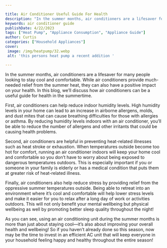 ```yaml
---

title: Air Conditioner Useful Guide For Health
description: "In the summer months, air conditioners are a lifesaver for many people looking to stay cool and comfortable. While air conditioner...take a moment to check it out "
keywords: air conditioner guide
publishDate: 4/22/2023
tags: ["Heat Pump", "Appliance Consumption", "Appliance Guide"]
author: Curtis
categories: ["Household Appliances"]
cover: 
 image: /img/heatpump/32.webp
 alt: 'this persons heat pump a recent addition '

---
```


In the summer months, air conditioners are a lifesaver for many people looking to stay cool and comfortable. While air conditioners provide much-needed relief from the summer heat, they can also have a positive impact on your health. In this blog, we’ll discuss how air conditioners can be a useful guide for health in the summertime.

First, air conditioners can help reduce indoor humidity levels. High humidity levels in your home can lead to an increase in airborne allergens, molds, and dust mites that can cause breathing difficulties for those with allergies or asthma. By reducing humidity levels indoors with an air conditioner, you’ll be able to reduce the number of allergens and other irritants that could be causing health problems.

Second, air conditioners are helpful in preventing heat-related illnesses such as heat stroke or exhaustion. When temperatures outside become too hot for comfort, running an air conditioner indoors will keep your home cool and comfortable so you don’t have to worry about being exposed to dangerous temperatures outdoors. This is especially important if you or someone in your family is elderly or has a medical condition that puts them at greater risk of heat-related illness. 

Finally, air conditioners also help reduce stress by providing relief from the oppressive summer temperatures outside. Being able to retreat into an environment where it’s cool and comfortable will help lower stress levels and make it easier for you to relax after a long day of work or activities outdoors. This will not only benefit your mental wellbeing but physical wellbeing as well by promoting better sleep quality throughout the night! 

As you can see, using an air conditioning unit during the summer months is more than just about staying cool—it’s also about improving your overall health and wellbeing! So if you haven’t already done so this season, now may be the time to invest in an efficient AC unit that will keep everyone in your household feeling happy and healthy throughout the entire season!
